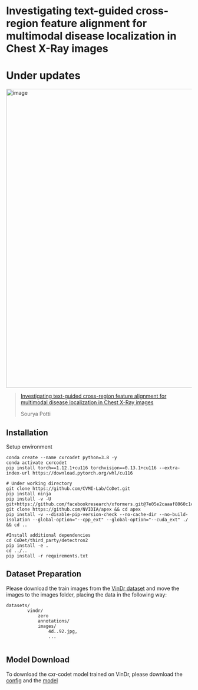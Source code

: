 # Investigating text-guided cross-region feature alignment for multimodal disease localization in Chest X-Ray images

# Under updates
<img width="1621" height="808" alt="image" src="https://github.com/user-attachments/assets/9d26609f-5c4d-40ad-9a6e-d45808dc54f2" />

> [Investigating text-guided cross-region feature alignment for multimodal disease localization in Chest X-Ray images](https://www.authorea.com/doi/full/10.22541/au.175580188.86506576/v1)
> 
> Sourya Potti

## Installation 
Setup environment
```shell script
conda create --name cxrcodet python=3.8 -y
conda activate cxrcodet
pip install torch==1.12.1+cu116 torchvision==0.13.1+cu116 --extra-index-url https://download.pytorch.org/whl/cu116

# Under working directory 
git clone https://github.com/CVMI-Lab/CoDet.git
pip install ninja
pip install -v -U git+https://github.com/facebookresearch/xformers.git@7e05e2caaaf8060c1c6baadc2b04db02d5458a94
git clone https://github.com/NVIDIA/apex && cd apex
pip install -v --disable-pip-version-check --no-cache-dir --no-build-isolation --global-option="--cpp_ext" --global-option="--cuda_ext" ./ && cd ..

#Install additional dependencies
cd CoDet/third_party/detectron2
pip install -e .
cd ../..
pip install -r requirements.txt
```

## Dataset Preparation
Please download the train images from the [VinDr dataset](https://www.kaggle.com/datasets/xhlulu/vinbigdata-chest-xray-resized-png-1024x1024) and move the images to the images folder, placing the data in the following way:
```
datasets/
        vindr/
            zero
            annotations/
            images/
                4d..92.jpg,
                ...
                
```

## Model Download
To download the cxr-codet model trained on VinDr, please download the [config](configs/CXRCoDet_VindrCXR_R50_1x) and the [model](https://drive.google.com/file/d/1UVM_WEbCUV8LggFbNRL_igYhr6nMLpe8/view?usp=sharing)

##






